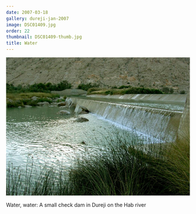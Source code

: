 ```yaml
---
date: 2007-03-18
gallery: dureji-jan-2007
image: DSC01409.jpg
order: 22
thumbnail: DSC01409-thumb.jpg
title: Water
---
```


![Water](./DSC01409.jpg)

Water, water: A small check dam in Dureji on the Hab river